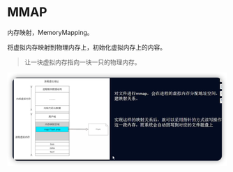 # MMAP

内存映射，MemoryMapping。

将虚拟内存映射到物理内存上，初始化虚拟内存上的内容。

> 让一块虚拟内存指向一块一只的物理内存。

![](img/0263492f.png)